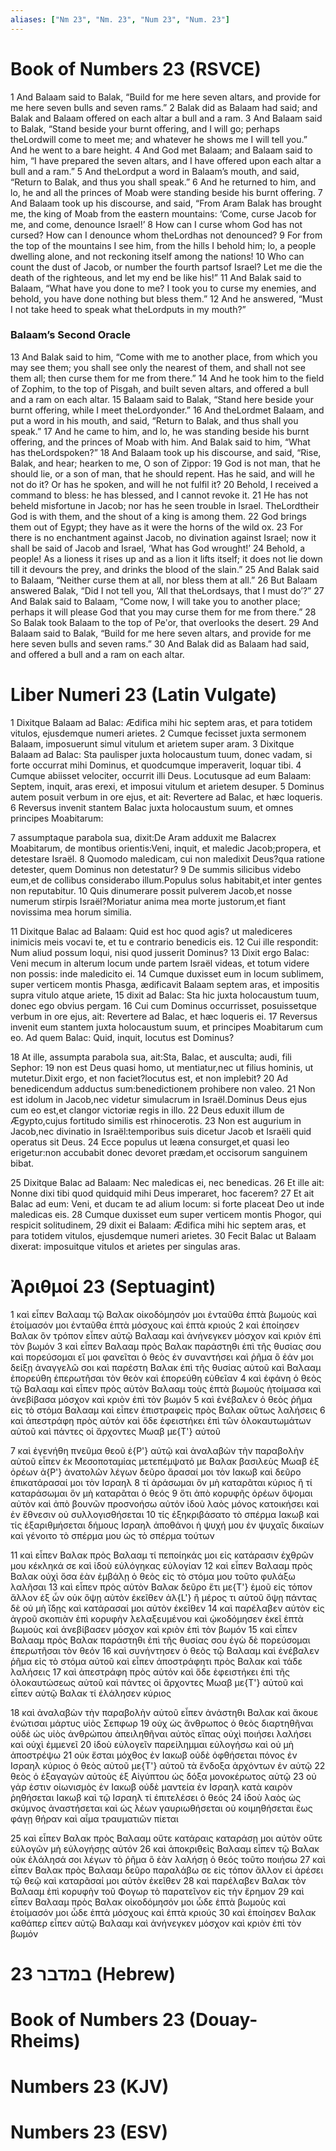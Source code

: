 ```yaml
---
aliases: ["Nm 23", "Nm. 23", "Num 23", "Num. 23"]
---
```



# Book of Numbers 23 (RSVCE)

1 And Balaam said to Balak, “Build for me here seven altars, and provide for me here seven bulls and seven rams.”
2 Balak did as Balaam had said; and Balak and Balaam offered on each altar a bull and a ram.
3 And Balaam said to Balak, “Stand beside your burnt offering, and I will go; perhaps theLordwill come to meet me; and whatever he shows me I will tell you.” And he went to a bare height.
4 And God met Balaam; and Balaam said to him, “I have prepared the seven altars, and I have offered upon each altar a bull and a ram.”
5 And theLordput a word in Balaam’s mouth, and said, “Return to Balak, and thus you shall speak.”
6 And he returned to him, and lo, he and all the princes of Moab were standing beside his burnt offering.
7 And Balaam took up his discourse, and said, “From Aram Balak has brought me, the king of Moab from the eastern mountains: ‘Come, curse Jacob for me, and come, denounce Israel!’
8 How can I curse whom God has not cursed? How can I denounce whom theLordhas not denounced?
9 For from the top of the mountains I see him, from the hills I behold him; lo, a people dwelling alone, and not reckoning itself among the nations!
10 Who can count the dust of Jacob, or number the fourth partsof Israel? Let me die the death of the righteous, and let my end be like his!”
11 And Balak said to Balaam, “What have you done to me? I took you to curse my enemies, and behold, you have done nothing but bless them.”
12 And he answered, “Must I not take heed to speak what theLordputs in my mouth?”
### Balaam’s Second Oracle
13 And Balak said to him, “Come with me to another place, from which you may see them; you shall see only the nearest of them, and shall not see them all; then curse them for me from there.”
14 And he took him to the field of Zophim, to the top of Pisgah, and built seven altars, and offered a bull and a ram on each altar.
15 Balaam said to Balak, “Stand here beside your burnt offering, while I meet theLordyonder.”
16 And theLordmet Balaam, and put a word in his mouth, and said, “Return to Balak, and thus shall you speak.”
17 And he came to him, and lo, he was standing beside his burnt offering, and the princes of Moab with him. And Balak said to him, “What has theLordspoken?”
18 And Balaam took up his discourse, and said, “Rise, Balak, and hear; hearken to me, O son of Zippor:
19 God is not man, that he should lie, or a son of man, that he should repent. Has he said, and will he not do it? Or has he spoken, and will he not fulfil it?
20 Behold, I received a command to bless: he has blessed, and I cannot revoke it.
21 He has not beheld misfortune in Jacob; nor has he seen trouble in Israel. TheLordtheir God is with them, and the shout of a king is among them.
22 God brings them out of Egypt; they have as it were the horns of the wild ox.
23 For there is no enchantment against Jacob, no divination against Israel; now it shall be said of Jacob and Israel, ‘What has God wrought!’
24 Behold, a people! As a lioness it rises up and as a lion it lifts itself; it does not lie down till it devours the prey, and drinks the blood of the slain.”
25 And Balak said to Balaam, “Neither curse them at all, nor bless them at all.”
26 But Balaam answered Balak, “Did I not tell you, ‘All that theLordsays, that I must do’?”
27 And Balak said to Balaam, “Come now, I will take you to another place; perhaps it will please God that you may curse them for me from there.”
28 So Balak took Balaam to the top of Peʹor, that overlooks the desert.
29 And Balaam said to Balak, “Build for me here seven altars, and provide for me here seven bulls and seven rams.”
30 And Balak did as Balaam had said, and offered a bull and a ram on each altar.


# Liber Numeri 23 (Latin Vulgate)

1 Dixitque Balaam ad Balac: Ædifica mihi hic septem aras, et para totidem vitulos, ejusdemque numeri arietes.
2 Cumque fecisset juxta sermonem Balaam, imposuerunt simul vitulum et arietem super aram.
3 Dixitque Balaam ad Balac: Sta paulisper juxta holocaustum tuum, donec vadam, si forte occurrat mihi Dominus, et quodcumque imperaverit, loquar tibi.
4 Cumque abiisset velociter, occurrit illi Deus. Locutusque ad eum Balaam: Septem, inquit, aras erexi, et imposui vitulum et arietem desuper.
5 Dominus autem posuit verbum in ore ejus, et ait: Revertere ad Balac, et hæc loqueris.
6 Reversus invenit stantem Balac juxta holocaustum suum, et omnes principes Moabitarum:

7 assumptaque parabola sua, dixit:De Aram adduxit me Balacrex Moabitarum, de montibus orientis:Veni, inquit, et maledic Jacob;propera, et detestare Israël.
8 Quomodo maledicam, cui non maledixit Deus?qua ratione detester, quem Dominus non detestatur?
9 De summis silicibus videbo eum,et de collibus considerabo illum.Populus solus habitabit,et inter gentes non reputabitur.
10 Quis dinumerare possit pulverem Jacob,et nosse numerum stirpis Israël?Moriatur anima mea morte justorum,et fiant novissima mea horum similia.

11 Dixitque Balac ad Balaam: Quid est hoc quod agis? ut malediceres inimicis meis vocavi te, et tu e contrario benedicis eis.
12 Cui ille respondit: Num aliud possum loqui, nisi quod jusserit Dominus?
13 Dixit ergo Balac: Veni mecum in alterum locum unde partem Israël videas, et totum videre non possis: inde maledicito ei.
14 Cumque duxisset eum in locum sublimem, super verticem montis Phasga, ædificavit Balaam septem aras, et impositis supra vitulo atque ariete,
15 dixit ad Balac: Sta hic juxta holocaustum tuum, donec ego obvius pergam.
16 Cui cum Dominus occurrisset, posuissetque verbum in ore ejus, ait: Revertere ad Balac, et hæc loqueris ei.
17 Reversus invenit eum stantem juxta holocaustum suum, et principes Moabitarum cum eo. Ad quem Balac: Quid, inquit, locutus est Dominus?

18 At ille, assumpta parabola sua, ait:Sta, Balac, et ausculta; audi, fili Sephor:
19 non est Deus quasi homo, ut mentiatur,nec ut filius hominis, ut mutetur.Dixit ergo, et non faciet?locutus est, et non implebit?
20 Ad benedicendum adductus sum:benedictionem prohibere non valeo.
21 Non est idolum in Jacob,nec videtur simulacrum in Israël.Dominus Deus ejus cum eo est,et clangor victoriæ regis in illo.
22 Deus eduxit illum de Ægypto,cujus fortitudo similis est rhinocerotis.
23 Non est augurium in Jacob,nec divinatio in Israël:temporibus suis dicetur Jacob et Israëli quid operatus sit Deus.
24 Ecce populus ut leæna consurget,et quasi leo erigetur:non accubabit donec devoret prædam,et occisorum sanguinem bibat.

25 Dixitque Balac ad Balaam: Nec maledicas ei, nec benedicas.
26 Et ille ait: Nonne dixi tibi quod quidquid mihi Deus imperaret, hoc facerem?
27 Et ait Balac ad eum: Veni, et ducam te ad alium locum: si forte placeat Deo ut inde maledicas eis.
28 Cumque duxisset eum super verticem montis Phogor, qui respicit solitudinem,
29 dixit ei Balaam: Ædifica mihi hic septem aras, et para totidem vitulos, ejusdemque numeri arietes.
30 Fecit Balac ut Balaam dixerat: imposuitque vitulos et arietes per singulas aras.


# Ἀριθμοί 23 (Septuagint)

1 καὶ εἶπεν Βαλααμ τῷ Βαλακ οἰκοδόμησόν μοι ἐνταῦθα ἑπτὰ βωμοὺς καὶ ἑτοίμασόν μοι ἐνταῦθα ἑπτὰ μόσχους καὶ ἑπτὰ κριούς
2 καὶ ἐποίησεν Βαλακ ὃν τρόπον εἶπεν αὐτῷ Βαλααμ καὶ ἀνήνεγκεν μόσχον καὶ κριὸν ἐπὶ τὸν βωμόν
3 καὶ εἶπεν Βαλααμ πρὸς Βαλακ παράστηθι ἐπὶ τῆς θυσίας σου καὶ πορεύσομαι εἴ μοι φανεῖται ὁ θεὸς ἐν συναντήσει καὶ ῥῆμα ὃ ἐάν μοι δείξῃ ἀναγγελῶ σοι καὶ παρέστη Βαλακ ἐπὶ τῆς θυσίας αὐτοῦ καὶ Βαλααμ ἐπορεύθη ἐπερωτῆσαι τὸν θεὸν καὶ ἐπορεύθη εὐθεῖαν
4 καὶ ἐφάνη ὁ θεὸς τῷ Βαλααμ καὶ εἶπεν πρὸς αὐτὸν Βαλααμ τοὺς ἑπτὰ βωμοὺς ἡτοίμασα καὶ ἀνεβίβασα μόσχον καὶ κριὸν ἐπὶ τὸν βωμόν
5 καὶ ἐνέβαλεν ὁ θεὸς ῥῆμα εἰς τὸ στόμα Βαλααμ καὶ εἶπεν ἐπιστραφεὶς πρὸς Βαλακ οὕτως λαλήσεις
6 καὶ ἀπεστράφη πρὸς αὐτόν καὶ ὅδε ἐφειστήκει ἐπὶ τῶν ὁλοκαυτωμάτων αὐτοῦ καὶ πάντες οἱ ἄρχοντες Μωαβ με{T'} αὐτοῦ

7 καὶ ἐγενήθη πνεῦμα θεοῦ ἐ{P'} αὐτῷ καὶ ἀναλαβὼν τὴν παραβολὴν αὐτοῦ εἶπεν ἐκ Μεσοποταμίας μετεπέμψατό με Βαλακ βασιλεὺς Μωαβ ἐξ ὀρέων ἀ{P'} ἀνατολῶν λέγων δεῦρο ἄρασαί μοι τὸν Ιακωβ καὶ δεῦρο ἐπικατάρασαί μοι τὸν Ισραηλ
8 τί ἀράσωμαι ὃν μὴ καταρᾶται κύριος ἢ τί καταράσωμαι ὃν μὴ καταρᾶται ὁ θεός
9 ὅτι ἀπὸ κορυφῆς ὀρέων ὄψομαι αὐτὸν καὶ ἀπὸ βουνῶν προσνοήσω αὐτόν ἰδοὺ λαὸς μόνος κατοικήσει καὶ ἐν ἔθνεσιν οὐ συλλογισθήσεται
10 τίς ἐξηκριβάσατο τὸ σπέρμα Ιακωβ καὶ τίς ἐξαριθμήσεται δήμους Ισραηλ ἀποθάνοι ἡ ψυχή μου ἐν ψυχαῖς δικαίων καὶ γένοιτο τὸ σπέρμα μου ὡς τὸ σπέρμα τούτων

11 καὶ εἶπεν Βαλακ πρὸς Βαλααμ τί πεποίηκάς μοι εἰς κατάρασιν ἐχθρῶν μου κέκληκά σε καὶ ἰδοὺ εὐλόγηκας εὐλογίαν
12 καὶ εἶπεν Βαλααμ πρὸς Βαλακ οὐχὶ ὅσα ἐὰν ἐμβάλῃ ὁ θεὸς εἰς τὸ στόμα μου τοῦτο φυλάξω λαλῆσαι
13 καὶ εἶπεν πρὸς αὐτὸν Βαλακ δεῦρο ἔτι με{T'} ἐμοῦ εἰς τόπον ἄλλον ἐξ ὧν οὐκ ὄψῃ αὐτὸν ἐκεῖθεν ἀλ{L'} ἢ μέρος τι αὐτοῦ ὄψῃ πάντας δὲ οὐ μὴ ἴδῃς καὶ κατάρασαί μοι αὐτὸν ἐκεῖθεν
14 καὶ παρέλαβεν αὐτὸν εἰς ἀγροῦ σκοπιὰν ἐπὶ κορυφὴν λελαξευμένου καὶ ᾠκοδόμησεν ἐκεῖ ἑπτὰ βωμοὺς καὶ ἀνεβίβασεν μόσχον καὶ κριὸν ἐπὶ τὸν βωμόν
15 καὶ εἶπεν Βαλααμ πρὸς Βαλακ παράστηθι ἐπὶ τῆς θυσίας σου ἐγὼ δὲ πορεύσομαι ἐπερωτῆσαι τὸν θεόν
16 καὶ συνήντησεν ὁ θεὸς τῷ Βαλααμ καὶ ἐνέβαλεν ῥῆμα εἰς τὸ στόμα αὐτοῦ καὶ εἶπεν ἀποστράφητι πρὸς Βαλακ καὶ τάδε λαλήσεις
17 καὶ ἀπεστράφη πρὸς αὐτόν καὶ ὅδε ἐφειστήκει ἐπὶ τῆς ὁλοκαυτώσεως αὐτοῦ καὶ πάντες οἱ ἄρχοντες Μωαβ με{T'} αὐτοῦ καὶ εἶπεν αὐτῷ Βαλακ τί ἐλάλησεν κύριος

18 καὶ ἀναλαβὼν τὴν παραβολὴν αὐτοῦ εἶπεν ἀνάστηθι Βαλακ καὶ ἄκουε ἐνώτισαι μάρτυς υἱὸς Σεπφωρ
19 οὐχ ὡς ἄνθρωπος ὁ θεὸς διαρτηθῆναι οὐδὲ ὡς υἱὸς ἀνθρώπου ἀπειληθῆναι αὐτὸς εἴπας οὐχὶ ποιήσει λαλήσει καὶ οὐχὶ ἐμμενεῖ
20 ἰδοὺ εὐλογεῖν παρείλημμαι εὐλογήσω καὶ οὐ μὴ ἀποστρέψω
21 οὐκ ἔσται μόχθος ἐν Ιακωβ οὐδὲ ὀφθήσεται πόνος ἐν Ισραηλ κύριος ὁ θεὸς αὐτοῦ με{T'} αὐτοῦ τὰ ἔνδοξα ἀρχόντων ἐν αὐτῷ
22 θεὸς ὁ ἐξαγαγὼν αὐτοὺς ἐξ Αἰγύπτου ὡς δόξα μονοκέρωτος αὐτῷ
23 οὐ γάρ ἐστιν οἰωνισμὸς ἐν Ιακωβ οὐδὲ μαντεία ἐν Ισραηλ κατὰ καιρὸν ῥηθήσεται Ιακωβ καὶ τῷ Ισραηλ τί ἐπιτελέσει ὁ θεός
24 ἰδοὺ λαὸς ὡς σκύμνος ἀναστήσεται καὶ ὡς λέων γαυριωθήσεται οὐ κοιμηθήσεται ἕως φάγῃ θήραν καὶ αἷμα τραυματιῶν πίεται

25 καὶ εἶπεν Βαλακ πρὸς Βαλααμ οὔτε κατάραις καταράσῃ μοι αὐτὸν οὔτε εὐλογῶν μὴ εὐλογήσῃς αὐτόν
26 καὶ ἀποκριθεὶς Βαλααμ εἶπεν τῷ Βαλακ οὐκ ἐλάλησά σοι λέγων τὸ ῥῆμα ὃ ἐὰν λαλήσῃ ὁ θεός τοῦτο ποιήσω
27 καὶ εἶπεν Βαλακ πρὸς Βαλααμ δεῦρο παραλάβω σε εἰς τόπον ἄλλον εἰ ἀρέσει τῷ θεῷ καὶ καταρᾶσαί μοι αὐτὸν ἐκεῖθεν
28 καὶ παρέλαβεν Βαλακ τὸν Βαλααμ ἐπὶ κορυφὴν τοῦ Φογωρ τὸ παρατεῖνον εἰς τὴν ἔρημον
29 καὶ εἶπεν Βαλααμ πρὸς Βαλακ οἰκοδόμησόν μοι ὧδε ἑπτὰ βωμοὺς καὶ ἑτοίμασόν μοι ὧδε ἑπτὰ μόσχους καὶ ἑπτὰ κριούς
30 καὶ ἐποίησεν Βαλακ καθάπερ εἶπεν αὐτῷ Βαλααμ καὶ ἀνήνεγκεν μόσχον καὶ κριὸν ἐπὶ τὸν βωμόν


# 23 במדבר (Hebrew)


# Book of Numbers 23 (Douay-Rheims)


# Numbers 23 (KJV)


# Numbers 23 (ESV)

